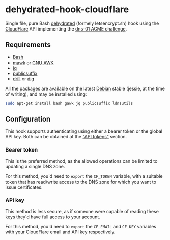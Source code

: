 
dehydrated-hook-cloudflare
==========================

Single file, pure Bash [dehydrated](https://github.com/lukas2511/dehydrated) (formely letsencrypt.sh) hook using the [CloudFlare](https://cloudflare.com/) API implementing the [dns-01 ACME challenge](https://tools.ietf.org/html/draft-ietf-acme-acme).

Requirements
------------

 * [Bash](https://www.gnu.org/software/bash/)
 * [mawk](http://invisible-island.net/mawk/mawk.html) or [GNU AWK](https://www.gnu.org/software/gawk/)
 * [jq](https://github.com/stedolan/jq)
 * [publicsuffix](https://packages.debian.org/stable/publicsuffix)
 * [drill](https://nlnetlabs.nl/projects/ldns/about/) or [dig](https://packages.debian.org/stable/dnsutils)

All the packages are available on the latest [Debian](https://debian.org) stable (jessie, at the time of writing), and may be installed using:
```bash
sudo apt-get install bash gawk jq publicsuffix ldnsutils
```

Configuration
-------------

This hook supports authenticating using either a bearer token or the global API key. Both can be obtained at the ["API tokens"](https://dash.cloudflare.com/profile/api-tokens) section.

### Bearer token

This is the preferred method, as the allowed operations can be limited to updating a single DNS zone.

For this method, you'd need to `export` the `CF_TOKEN` variable, with a suitable token that has read/write access to the DNS zone for which you want to issue certificates.

### API key

This method is less secure, as if someone were capable of reading these keys they'd have full access to your account.

For this method, you'd need to `export` the `CF_EMAIL` and `CF_KEY` variables with your CloudFlare email and API key respectively.
